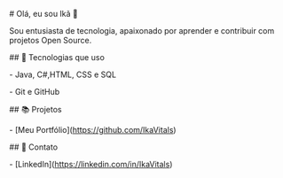 \# Olá, eu sou Ikã 👋



Sou entusiasta de tecnologia, apaixonado por aprender e contribuir com projetos Open Source.



\## 🚀 Tecnologias que uso

\- Java, C#,HTML, CSS e SQL

\- Git e GitHub



\## 📚 Projetos

\- \[Meu Portfólio](https://github.com/IkaVitals)



\## 💬 Contato

\- \[LinkedIn](https://linkedin.com/in/IkaVitals)

